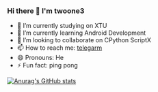 ### Hi there 👋 I'm twoone3

- 🔭 I’m currently studying on XTU
- 🌱 I’m currently learning Android Development
- 👯 I’m looking to collaborate on CPython ScriptX
- 📫 How to reach me: [telegarm](https://t.me/twoone3)
- 😄 Pronouns: He
- ⚡ Fun fact: ping pong

[![Anurag's GitHub stats](https://github-readme-stats.vercel.app/api?username=twoone-3&show_icons=true&theme=transparent)](https://github.com/anuraghazra/github-readme-stats)

